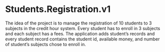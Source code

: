 # Students.Registration.v1
The idea of the project is to manage the registration of 10 students to 3 subjects in the credit hour system. Every student has to enroll in 3 subjects and each subject has a fees. The application adds student’s records and every student record contains the student id, available money, and number of student’s subjects chose to enroll in.
